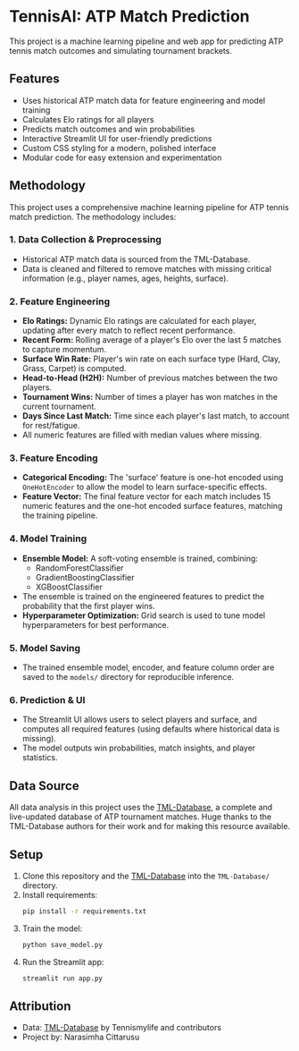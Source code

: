 # TennisAI: ATP Match Prediction

This project is a machine learning pipeline and web app for predicting ATP tennis match outcomes and simulating tournament brackets.

## Features
- Uses historical ATP match data for feature engineering and model training
- Calculates Elo ratings for all players
- Predicts match outcomes and win probabilities
- Interactive Streamlit UI for user-friendly predictions
- Custom CSS styling for a modern, polished interface
- Modular code for easy extension and experimentation

## Methodology
This project uses a comprehensive machine learning pipeline for ATP tennis match prediction. The methodology includes:

### 1. Data Collection & Preprocessing
- Historical ATP match data is sourced from the TML-Database.
- Data is cleaned and filtered to remove matches with missing critical information (e.g., player names, ages, heights, surface).

### 2. Feature Engineering
- **Elo Ratings:** Dynamic Elo ratings are calculated for each player, updating after every match to reflect recent performance.
- **Recent Form:** Rolling average of a player's Elo over the last 5 matches to capture momentum.
- **Surface Win Rate:** Player's win rate on each surface type (Hard, Clay, Grass, Carpet) is computed.
- **Head-to-Head (H2H):** Number of previous matches between the two players.
- **Tournament Wins:** Number of times a player has won matches in the current tournament.
- **Days Since Last Match:** Time since each player's last match, to account for rest/fatigue.
- All numeric features are filled with median values where missing.

### 3. Feature Encoding
- **Categorical Encoding:** The 'surface' feature is one-hot encoded using `OneHotEncoder` to allow the model to learn surface-specific effects.
- **Feature Vector:** The final feature vector for each match includes 15 numeric features and the one-hot encoded surface features, matching the training pipeline.

### 4. Model Training
- **Ensemble Model:** A soft-voting ensemble is trained, combining:
  - RandomForestClassifier
  - GradientBoostingClassifier
  - XGBoostClassifier
- The ensemble is trained on the engineered features to predict the probability that the first player wins.
- **Hyperparameter Optimization:** Grid search is used to tune model hyperparameters for best performance.

### 5. Model Saving
- The trained ensemble model, encoder, and feature column order are saved to the `models/` directory for reproducible inference.

### 6. Prediction & UI
- The Streamlit UI allows users to select players and surface, and computes all required features (using defaults where historical data is missing).
- The model outputs win probabilities, match insights, and player statistics.

## Data Source
All data analysis in this project uses the [TML-Database](https://github.com/Tennismylife/TML-Database), a complete and live-updated database of ATP tournament matches. Huge thanks to the TML-Database authors for their work and for making this resource available.

## Setup
1. Clone this repository and the [TML-Database](https://github.com/Tennismylife/TML-Database) into the `TML-Database/` directory.
2. Install requirements:
   ```bash
   pip install -r requirements.txt
   ```
3. Train the model:
   ```bash
   python save_model.py
   ```
4. Run the Streamlit app:
   ```bash
   streamlit run app.py
   ```

## Attribution
- Data: [TML-Database](https://github.com/Tennismylife/TML-Database) by Tennismylife and contributors
- Project by: Narasimha Cittarusu
